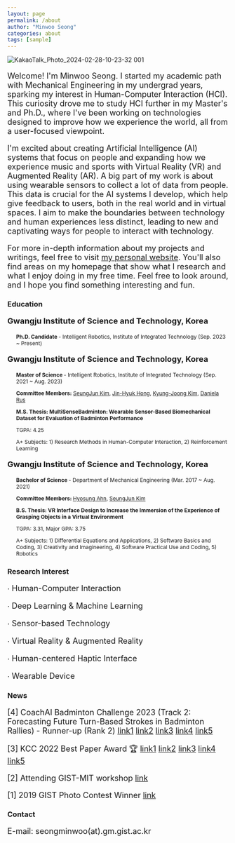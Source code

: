 ```yaml
---
layout: page
permalink: /about
author: "Minwoo Seong"
categories: about
tags: [sample]
---
```


![KakaoTalk_Photo_2024-02-28-10-23-32 001](https://github.com/dailyminiii/dailyminiii.github.io/assets/79134282/f1b25080-a6d0-4766-925f-0ed64413338e)

<div style="font-size: 18px;"><p>
Welcome! I'm Minwoo Seong. I started my academic path with Mechanical Engineering in my undergrad years, sparking my interest in Human-Computer Interaction (HCI). This curiosity drove me to study HCI further in my Master's and Ph.D., where I've been working on technologies designed to improve how we experience the world, all from a user-focused viewpoint.
</p></div>

<div style="font-size: 18px;"><p>
I'm excited about creating Artificial Intelligence (AI) systems that focus on people and expanding how we experience music and sports with Virtual Reality (VR) and Augmented Reality (AR). A big part of my work is about using wearable sensors to collect a lot of data from people. This data is crucial for the AI systems I develop, which help give feedback to users, both in the real world and in virtual spaces. I aim to make the boundaries between technology and human experiences less distinct, leading to new and captivating ways for people to interact with technology.
</p></div>

<div style="font-size: 18px;"><p>
For more in-depth information about my projects and writings, feel free to visit <a href="https://dailyminiii.github.io/">my personal website</a>. You'll also find areas on my homepage that show what I research and what I enjoy doing in my free time. Feel free to look around, and I hope you find something interesting and fun.
</p></div>

### Education

<div style="font-size: 18px;">
 <p>
<span style="font-weight: bold;">Gwangju Institute of Science and Technology, Korea</span>
  </p>
</div>

<div style="font-size: 12px;">
 <div style="margin-left: 20px;">
 <p>
<span style="font-weight: bold;"> Ph.D. Candidate </span> - Intelligent Robotics, Institute of Integrated Technology (Sep. 2023 ~ Present)
  </p>
</div></div>

<div style="font-size: 18px;">
 <p>
<span style="font-weight: bold;">Gwangju Institute of Science and Technology, Korea</span>
 </p>
</div>

<div style="font-size: 12px;">
 <div style="margin-left: 20px;">
 <p>
<span style="font-weight: bold;">Master of Science </span> - Intelligent Robotics, Institute of Integrated Technology (Sep. 2021 ~ Aug. 2023)
 </p>
</div></div>

<div style="font-size: 12px;">
 <div style="margin-left: 20px;"><p>
<span style="font-weight: bold;"> Committee Members:</span> <a href="https://scholar.google.co.kr/citations?user=AjfRd6wAAAAJ&hl=ko&oi=ao">SeungJun Kim</a>, <a href="https://scholar.google.com/citations?user=iTu5G9QAAAAJ&hl=ko">Jin-Hyuk Hong</a>, <a href="https://scholar.google.com.au/citations?user=YBYE93sAAAAJ&hl=en">Kyung-Joong Kim</a>, <a href="https://www.csail.mit.edu/person/daniela-rus">Daniela Rus</a>
 </p>
</div></div>

<div style="font-size: 12px;">
 <div style="margin-left: 20px;"><p>
 <span style="font-weight: bold;">M.S. Thesis: MultiSenseBadminton: Wearable Sensor-Based Biomechanical Dataset for Evaluation of Badminton Performance</span> 
</p>
</div></div>

<div style="font-size: 12px;"><div style="margin-left: 20px;"><p>TGPA: 4.25</p></div></div>

<div style="font-size: 12px;"><div style="margin-left: 20px;"><p>A+ Subjects: 1) Research Methods in Human-Computer Interaction, 2) Reinforcement Learning</p></div></div>






<div style="font-size: 18px;">
 <p>
<span style="font-weight: bold;">Gwangju Institute of Science and Technology, Korea</span>
 </p>
</div>


<div style="font-size: 12px;">
 <div style="margin-left: 20px;">
 <p>
<span style="font-weight: bold;">Bachelor of Science </span> -  Department of Mechanical Engineering (Mar. 2017 ~ Aug. 2021)
 </p>
</div></div>

<div style="font-size: 12px;">
 <div style="margin-left: 20px;">
  <p>
<span style="font-weight: bold;"> Committee Members: </span> <a href="https://sites.google.com/view/hyosungahn/">Hyosung Ahn</a>, <a href="https://scholar.google.co.kr/citations?user=AjfRd6wAAAAJ&hl=ko&oi=ao">SeungJun Kim</a>
 </p>
</div></div>


<div style="font-size: 12px;">
 <div style="margin-left: 20px;">
  <p>
   <span style="font-weight: bold;">B.S. Thesis: VR Interface Design to Increase the Immersion of the Experience of Grasping Objects in a Virtual Environment
   </span>
  </p>
</div></div>

<div style="font-size: 12px;"><div style="margin-left: 20px;"><p>TGPA: 3.31, Major GPA: 3.75</p></div></div>

<div style="font-size: 12px;"><div style="margin-left: 20px;"><p>A+ Subjects: 1) Differential Equations and Applications, 2) Software Basics and Coding, 3) Creativity and Imagineering, 4) Software Practical Use and Coding, 5) Robotics</p></div></div>


### Research Interest

<div style="font-size: 18px;"><p>∙ Human-Computer Interaction </p></div>

<div style="font-size: 18px;"><p>∙ Deep Learning & Machine Learning</p></div>

<div style="font-size: 18px;"><p>∙ Sensor-based Technology </p></div>

<div style="font-size: 18px;"><p>∙ Virtual Reality & Augmented Reality</p></div>

<div style="font-size: 18px;"><p>∙ Human-centered Haptic Interface</p></div>

<div style="font-size: 18px;"><p>∙ Wearable Device</p></div>

### News
<div style="font-size: 18px;">
  <p>
  [4] CoachAI Badminton Challenge 2023 (Track 2: Forecasting Future Turn-Based Strokes in Badminton Rallies) - Runner-up (Rank 2)
   <a href="https://www.hellodd.com/news/articleView.html?idxno=101474">link1</a>
    <a href="https://m.dhnews.co.kr/news/view/1065572047910822">link2</a>
    <a href="https://mobile.newsis.com/view.html?ar_id=NISX20230817_0002416497#_PA">link3</a>
    <a href="http://m.jndn.com/article.php?aid=1692253688367605011">link4</a>
    <a href="https://www.aitimes.kr/news/articleView.html?idxno=28740">link5</a>
   </p>
 </div>
 

<div style="font-size: 18px;">
  <p>
    [3] KCC 2022 Best Paper Award 🏆
    <a href="http://www.chum-dan.net/news/articleView.html?idxno=6089">link1</a>
    <a href="https://news.unn.net/news/articleView.html?idxno=531642">link2</a>
    <a href="https://www.news1.kr/articles/?4753497">link3</a>
    <a href="https://news.nate.com/view/20220726n07118">link4</a>
    <a href="https://news.nate.com/view/20220726n07367">link5</a>
  </p>
</div>
 
 
 <div style="font-size: 18px;">
  <p>
  [2] Attending GIST-MIT workshop <a href="https://www.etnews.com/20220711000027">link</a>
   </p>
 </div>
 
 
<div style="font-size: 18px;">
  <p>
  [1] 2019 GIST Photo Contest Winner <a href="https://www.gist.ac.kr/kr/html/sub06/060101.html?mode=V&no=194113">link</a>
   </p>
 </div>


### Contact

<div style="font-size: 18px;"><p>E-mail: seongminwoo(at).gm.gist.ac.kr</p></div>

